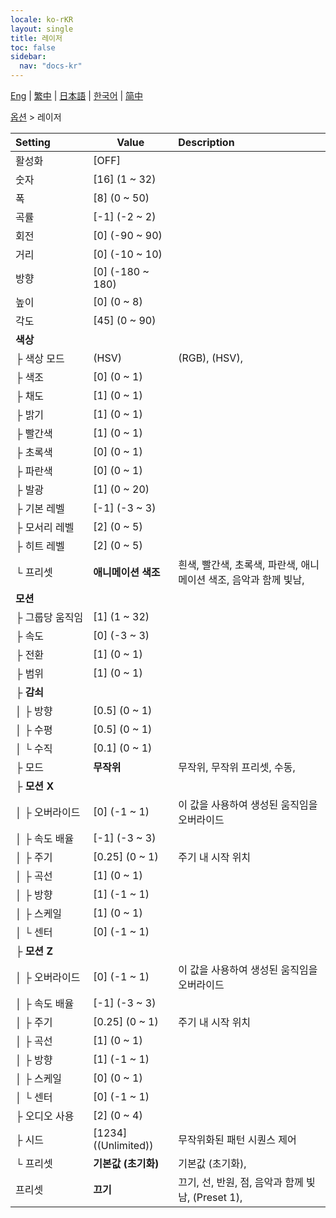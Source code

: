 ```yaml
---
locale: ko-rKR
layout: single
title: 레이저
toc: false
sidebar:
  nav: "docs-kr"
---
```

[Eng](/dancexr/menu/2025.4/stage/laser) | [繁中](/tw/dancexr/menu/2025.4/stage/laser) | [日本語](/jp/dancexr/menu/2025.4/stage/laser) | [한국어](/kr/dancexr/menu/2025.4/stage/laser) | [简中](/zh/dancexr/menu/2025.4/stage/laser)

[옵션](../menu#옵션) > 레이저



| Setting | Value | Description |
| :--- | --- | :--- |
|<nobr>활성화</nobr>| [OFF] | 
|<nobr>숫자</nobr>| [16] (1 ~ 32) | 
|<nobr>폭</nobr>| [8] (0 ~ 50) | 
|<nobr>곡률</nobr>| [-1] (-2 ~ 2) | 
|<nobr>회전</nobr>| [0] (-90 ~ 90) | 
|<nobr>거리</nobr>| [0] (-10 ~ 10) | 
|<nobr>방향</nobr>| [0] (-180 ~ 180) | 
|<nobr>높이</nobr>| [0] (0 ~ 8) | 
|<nobr>각도</nobr>| [45] (0 ~ 90) | 
|<nobr>**색상**</nobr>| | 
|<nobr>├&nbsp;색상 모드</nobr>| (HSV) | (RGB), (HSV), 
|<nobr>├&nbsp;색조</nobr>| [0] (0 ~ 1) | 
|<nobr>├&nbsp;채도</nobr>| [1] (0 ~ 1) | 
|<nobr>├&nbsp;밝기</nobr>| [1] (0 ~ 1) | 
|<nobr>├&nbsp;빨간색</nobr>| [1] (0 ~ 1) | 
|<nobr>├&nbsp;초록색</nobr>| [0] (0 ~ 1) | 
|<nobr>├&nbsp;파란색</nobr>| [0] (0 ~ 1) | 
|<nobr>├&nbsp;발광</nobr>| [1] (0 ~ 20) | 
|<nobr>├&nbsp;기본 레벨</nobr>| [-1] (-3 ~ 3) | 
|<nobr>├&nbsp;모서리 레벨</nobr>| [2] (0 ~ 5) | 
|<nobr>├&nbsp;히트 레벨</nobr>| [2] (0 ~ 5) | 
|<nobr>└&nbsp;프리셋</nobr>| **애니메이션 색조** | 흰색, 빨간색, 초록색, 파란색, 애니메이션 색조, 음악과 함께 빛남,  |
|<nobr>**모션**</nobr>| | 
|<nobr>├&nbsp;그룹당 움직임</nobr>| [1] (1 ~ 32) | 
|<nobr>├&nbsp;속도</nobr>| [0] (-3 ~ 3) | 
|<nobr>├&nbsp;전환</nobr>| [1] (0 ~ 1) | 
|<nobr>├&nbsp;범위</nobr>| [1] (0 ~ 1) | 
|<nobr>├&nbsp;**감쇠**</nobr>| | 
|<nobr>│&nbsp;├&nbsp;방향</nobr>| [0.5] (0 ~ 1) | 
|<nobr>│&nbsp;├&nbsp;수평</nobr>| [0.5] (0 ~ 1) | 
|<nobr>│&nbsp;└&nbsp;수직</nobr>| [0.1] (0 ~ 1) | 
|<nobr>├&nbsp;모드</nobr>| **무작위** | 무작위, 무작위 프리셋, 수동,  |
|<nobr>├&nbsp;**모션 X**</nobr>| | 
|<nobr>│&nbsp;├&nbsp;오버라이드</nobr>| [0] (-1 ~ 1) | 이 값을 사용하여 생성된 움직임을 오버라이드
|<nobr>│&nbsp;├&nbsp;속도 배율</nobr>| [-1] (-3 ~ 3) | 
|<nobr>│&nbsp;├&nbsp;주기</nobr>| [0.25] (0 ~ 1) | 주기 내 시작 위치
|<nobr>│&nbsp;├&nbsp;곡선</nobr>| [1] (0 ~ 1) | 
|<nobr>│&nbsp;├&nbsp;방향</nobr>| [1] (-1 ~ 1) | 
|<nobr>│&nbsp;├&nbsp;스케일</nobr>| [1] (0 ~ 1) | 
|<nobr>│&nbsp;└&nbsp;센터</nobr>| [0] (-1 ~ 1) | 
|<nobr>├&nbsp;**모션 Z**</nobr>| | 
|<nobr>│&nbsp;├&nbsp;오버라이드</nobr>| [0] (-1 ~ 1) | 이 값을 사용하여 생성된 움직임을 오버라이드
|<nobr>│&nbsp;├&nbsp;속도 배율</nobr>| [-1] (-3 ~ 3) | 
|<nobr>│&nbsp;├&nbsp;주기</nobr>| [0.25] (0 ~ 1) | 주기 내 시작 위치
|<nobr>│&nbsp;├&nbsp;곡선</nobr>| [1] (0 ~ 1) | 
|<nobr>│&nbsp;├&nbsp;방향</nobr>| [1] (-1 ~ 1) | 
|<nobr>│&nbsp;├&nbsp;스케일</nobr>| [0] (0 ~ 1) | 
|<nobr>│&nbsp;└&nbsp;센터</nobr>| [0] (-1 ~ 1) | 
|<nobr>├&nbsp;오디오 사용</nobr>| [2] (0 ~ 4) | 
|<nobr>├&nbsp;시드</nobr>| [1234] ((Unlimited)) | 무작위화된 패턴 시퀀스 제어
|<nobr>└&nbsp;프리셋</nobr>| **기본값 (초기화)** | 기본값 (초기화),  |
|<nobr>프리셋</nobr>| **끄기** | 끄기, 선, 반원, 점, 음악과 함께 빛남, (Preset 1),  |
